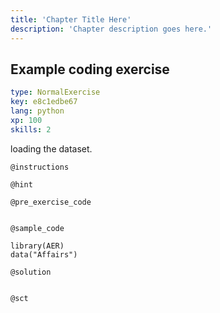 ```yaml
---
title: 'Chapter Title Here'
description: 'Chapter description goes here.'
---
```


## Example coding exercise

```yaml
type: NormalExercise
key: e8c1edbe67
lang: python
xp: 100
skills: 2
```

loading the dataset. 

`@instructions`


`@hint`


`@pre_exercise_code`
```{python}

```

`@sample_code`
```{python}
library(AER)
data("Affairs")
```

`@solution`
```{python}

```

`@sct`
```{python}

```
